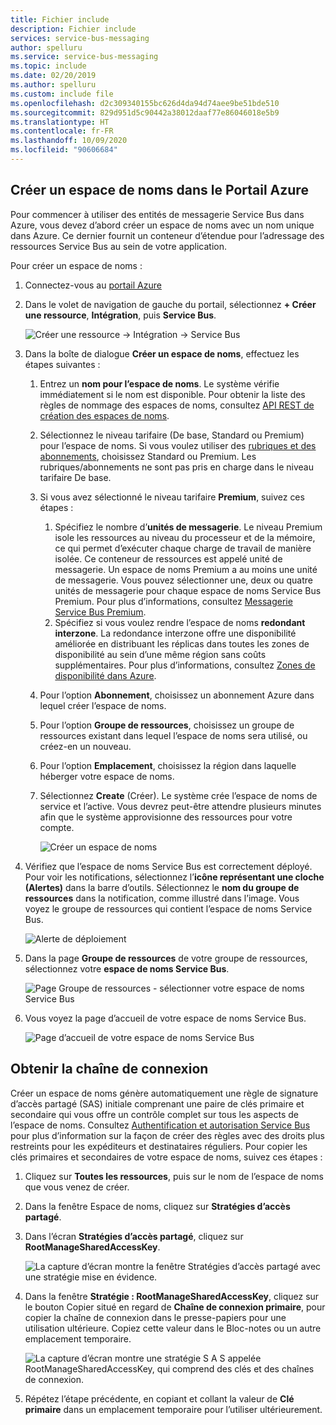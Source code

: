 ```yaml
---
title: Fichier include
description: Fichier include
services: service-bus-messaging
author: spelluru
ms.service: service-bus-messaging
ms.topic: include
ms.date: 02/20/2019
ms.author: spelluru
ms.custom: include file
ms.openlocfilehash: d2c309340155bc626d4da94d74aee9be51bde510
ms.sourcegitcommit: 829d951d5c90442a38012daaf77e86046018e5b9
ms.translationtype: HT
ms.contentlocale: fr-FR
ms.lasthandoff: 10/09/2020
ms.locfileid: "90606684"
---
```

## <a name="create-a-namespace-in-the-azure-portal"></a>Créer un espace de noms dans le Portail Azure
Pour commencer à utiliser des entités de messagerie Service Bus dans Azure, vous devez d’abord créer un espace de noms avec un nom unique dans Azure. Ce dernier fournit un conteneur d’étendue pour l’adressage des ressources Service Bus au sein de votre application.

Pour créer un espace de noms :

1. Connectez-vous au [portail Azure](https://portal.azure.com)
2. Dans le volet de navigation de gauche du portail, sélectionnez **+ Créer une ressource**, **Intégration**, puis **Service Bus**.

    ![Créer une ressource -> Intégration -> Service Bus](./media/service-bus-create-namespace-portal/create-resource-service-bus-menu.png)
3. Dans la boîte de dialogue **Créer un espace de noms**, effectuez les étapes suivantes : 
    1. Entrez un **nom pour l’espace de noms**. Le système vérifie immédiatement si le nom est disponible. Pour obtenir la liste des règles de nommage des espaces de noms, consultez [API REST de création des espaces de noms](/rest/api/servicebus/create-namespace).
    2. Sélectionnez le niveau tarifaire (De base, Standard ou Premium) pour l’espace de noms. Si vous voulez utiliser des [rubriques et des abonnements](../articles/service-bus-messaging/service-bus-queues-topics-subscriptions.md#topics-and-subscriptions), choisissez Standard ou Premium. Les rubriques/abonnements ne sont pas pris en charge dans le niveau tarifaire De base.
    3. Si vous avez sélectionné le niveau tarifaire **Premium**, suivez ces étapes : 
        1. Spécifiez le nombre d’**unités de messagerie**. Le niveau Premium isole les ressources au niveau du processeur et de la mémoire, ce qui permet d’exécuter chaque charge de travail de manière isolée. Ce conteneur de ressources est appelé unité de messagerie. Un espace de noms Premium a au moins une unité de messagerie. Vous pouvez sélectionner une, deux ou quatre unités de messagerie pour chaque espace de noms Service Bus Premium. Pour plus d’informations, consultez [Messagerie Service Bus Premium](../articles/service-bus-messaging/service-bus-premium-messaging.md).
        2. Spécifiez si vous voulez rendre l’espace de noms **redondant interzone**. La redondance interzone offre une disponibilité améliorée en distribuant les réplicas dans toutes les zones de disponibilité au sein d’une même région sans coûts supplémentaires. Pour plus d’informations, consultez [Zones de disponibilité dans Azure](../articles/availability-zones/az-overview.md).
    4. Pour l’option **Abonnement**, choisissez un abonnement Azure dans lequel créer l’espace de noms.
    5. Pour l’option **Groupe de ressources**, choisissez un groupe de ressources existant dans lequel l’espace de noms sera utilisé, ou créez-en un nouveau.      
    6. Pour l’option **Emplacement**, choisissez la région dans laquelle héberger votre espace de noms.
    7. Sélectionnez **Create** (Créer). Le système crée l’espace de noms de service et l’active. Vous devrez peut-être attendre plusieurs minutes afin que le système approvisionne des ressources pour votre compte.
   
        ![Créer un espace de noms](./media/service-bus-create-namespace-portal/create-namespace.png)
4. Vérifiez que l’espace de noms Service Bus est correctement déployé. Pour voir les notifications, sélectionnez l’**icône représentant une cloche (Alertes)** dans la barre d’outils. Sélectionnez le **nom du groupe de ressources** dans la notification, comme illustré dans l’image. Vous voyez le groupe de ressources qui contient l’espace de noms Service Bus.

    ![Alerte de déploiement](./media/service-bus-create-namespace-portal/deployment-alert.png)
5. Dans la page **Groupe de ressources** de votre groupe de ressources, sélectionnez votre **espace de noms Service Bus**. 

    ![Page Groupe de ressources - sélectionner votre espace de noms Service Bus](./media/service-bus-create-namespace-portal/resource-group-select-service-bus.png)
6. Vous voyez la page d’accueil de votre espace de noms Service Bus. 

    ![Page d’accueil de votre espace de noms Service Bus](./media/service-bus-create-namespace-portal/service-bus-namespace-home-page.png)

## <a name="get-the-connection-string"></a>Obtenir la chaîne de connexion 
Créer un espace de noms génère automatiquement une règle de signature d’accès partagé (SAS) initiale comprenant une paire de clés primaire et secondaire qui vous offre un contrôle complet sur tous les aspects de l’espace de noms. Consultez [Authentification et autorisation Service Bus](../articles/service-bus-messaging/service-bus-authentication-and-authorization.md) pour plus d’information sur la façon de créer des règles avec des droits plus restreints pour les expéditeurs et destinataires réguliers. Pour copier les clés primaires et secondaires de votre espace de noms, suivez ces étapes : 

1. Cliquez sur **Toutes les ressources**, puis sur le nom de l’espace de noms que vous venez de créer.
2. Dans la fenêtre Espace de noms, cliquez sur **Stratégies d’accès partagé**.
3. Dans l’écran **Stratégies d’accès partagé**, cliquez sur **RootManageSharedAccessKey**.
   
    ![La capture d’écran montre la fenêtre Stratégies d’accès partagé avec une stratégie mise en évidence.](./media/service-bus-create-namespace-portal/connection-info.png)
4. Dans la fenêtre **Stratégie : RootManageSharedAccessKey**, cliquez sur le bouton Copier situé en regard de **Chaîne de connexion primaire**, pour copier la chaîne de connexion dans le presse-papiers pour une utilisation ultérieure. Copiez cette valeur dans le Bloc-notes ou un autre emplacement temporaire.
   
    ![La capture d’écran montre une stratégie S A S appelée RootManageSharedAccessKey, qui comprend des clés et des chaînes de connexion.](./media/service-bus-create-namespace-portal/connection-string.png)
5. Répétez l’étape précédente, en copiant et collant la valeur de **Clé primaire** dans un emplacement temporaire pour l’utiliser ultérieurement.

<!--Image references-->

